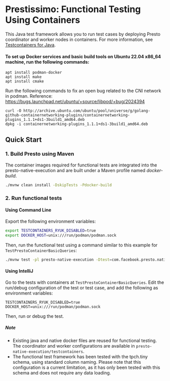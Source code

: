 # Prestissimo: Functional Testing Using Containers

This Java test framework allows you to run test cases by deploying Presto coordinator and worker nodes in containers.
For more information, see [Testcontainers for Java](https://java.testcontainers.org/).
#### To set up Docker services and basic build tools on Ubuntu 22.04 x86_64 machine, run the following commands:
```
apt install podman-docker
apt install make
apt install cmake
```
Run the following commands to fix an open bug related to the CNI network in podman.
Reference: https://bugs.launchpad.net/ubuntu/+source/libpod/+bug/2024394
```
curl -O http://archive.ubuntu.com/ubuntu/pool/universe/g/golang-github-containernetworking-plugins/containernetworking-plugins_1.1.1+ds1-3build1_amd64.deb
dpkg -i containernetworking-plugins_1.1.1+ds1-3build1_amd64.deb
```

## Quick Start

### 1. Build Presto using Maven
The container images required for functional tests are integrated into the presto-native-execution and are built under a Maven profile named _docker-build_.

```bash
./mvnw clean install -DskipTests -Pdocker-build
```

### 2. Run functional tests
#### Using Command Line
Export the following environment variables:
```bash
export TESTCONTAINERS_RYUK_DISABLED=true
export DOCKER_HOST=unix:///run/podman/podman.sock
```
Then, run the functional test using a command similar to this example for `TestPrestoContainerBasicQueries`:
```bash
./mvnw test -pl presto-native-execution -Dtest=com.facebook.presto.nativeworker.TestPrestoContainerBasicQueries
```

#### Using IntelliJ
Go to the tests with containers at  `TestPrestoContainerBasicQueries`.
Edit the run/debug configuration of the test or test case, and add the following as environment variables:
```
TESTCONTAINERS_RYUK_DISABLED=true
DOCKER_HOST=unix:///run/podman/podman.sock
```
Then, run or debug the test.

##### Note
* Existing java and native docker files are reused for functional testing. The coordinator and worker configurations are available in `presto-native-execution/testcontainers`.
* The functional test framework has been tested with the tpch.tiny schema, using standard column naming. Please note that this configuration is a current limitation, as it has only been tested with this schema and does not require any data loading.
